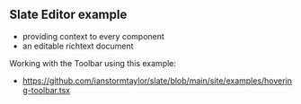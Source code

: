 ## Slate Editor example

- <Slate> providing context to every component
- <Editable> an editable richtext document

Working with the Toolbar using this example:

- https://github.com/ianstormtaylor/slate/blob/main/site/examples/hovering-toolbar.tsx
